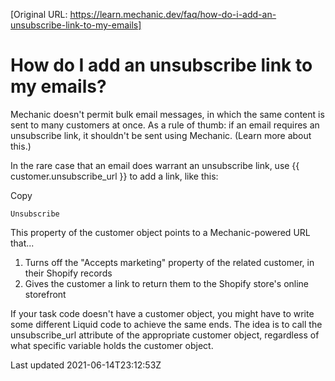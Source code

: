 [Original URL: https://learn.mechanic.dev/faq/how-do-i-add-an-unsubscribe-link-to-my-emails]

# How do I add an unsubscribe link to my emails?

Mechanic doesn't permit bulk email messages, in which the same content is sent to many customers at once. As a rule of thumb: if an email requires an unsubscribe link, it shouldn't be sent using Mechanic. (Learn more about this.)

In the rare case that an email does warrant an unsubscribe link, use {{ customer.unsubscribe\_url }} to add a link, like this:

Copy

    Unsubscribe

This property of the customer object points to a Mechanic-powered URL that...

1. Turns off the "Accepts marketing" property of the related customer, in their Shopify records
2. Gives the customer a link to return them to the Shopify store's online storefront

If your task code doesn't have a customer object, you might have to write some different Liquid code to achieve the same ends. The idea is to call the unsubscribe\_url attribute of the appropriate customer object, regardless of what specific variable holds the customer object.

Last updated 2021-06-14T23:12:53Z